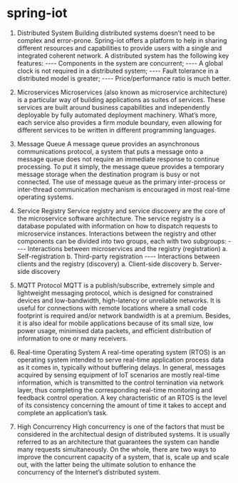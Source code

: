 # spring-iot
1. Distributed System
Building distributed systems doesn’t need to be complex and error-prone. Spring-iot  offers a platform to help in sharing different resources and capabilities to provide users with a single and integrated coherent network. A distributed system has the following key features:
---- Components in the system are concurrent; 
---- A global clock is not required in a distributed system; 
---- Fault tolerance in a distributed model is greater;
---- Price/performance ratio is much better.
2. Microservices
Microservices (also known as microservice architecture) is a particular way of building applications as suites of services. These services are built around business capabilities and independently deployable by fully automated deployment machinery. What’s more, each service also provides a firm module boundary, even allowing for different services to be written in different programming languages.   

3. Message Queue
A message queue provides an asynchronous communications protocol, a system that puts a message onto a message queue does not require an immediate response to continue processing. To put it simply, the message queue provides a temporary message storage when the destination program is busy or not connected. The use of message queue as the primary inter-process or inter-thread communication mechanism is encouraged in most real-time operating systems.
 
4. Service Registry
Service registry and service discovery are the core of the microservice software architecture. The service registry is a database populated with information on how to dispatch requests to microservice instances. Interactions between the registry and other components can be divided into two groups, each with two subgroups: 
---- Interactions between microservices and the registry (registration)
a. Self-registration
b. Third-party registration
---- Interactions between clients and the registry (discovery)
a. Client-side discovery
b. Server-side discovery

5. MQTT Protocol
MQTT is a publish/subscribe, extremely simple and lightweight messaging protocol, which is designed for constrained devices and low-bandwidth, high-latency or unreliable networks. It is useful for connections with remote locations where a small code footprint is required and/or network bandwidth is at a premium. Besides, it is also ideal for mobile applications because of its small size, low power usage, minimised data packets, and efficient distribution of information to one or many receivers.

6. Real-time Operating System
A real-time operating system (RTOS) is an operating system intended to serve real-time application process data as it comes in, typically without buffering delays. In general, messages acquired by sensing equipment of IoT scenarios are mostly real-time information, which is transmitted to the control ternination via network layer, thus completing the corresponding real-time monitoring and feedback control operation. A key characteristic of an RTOS is the level of its consistency concerning the amount of time it takes to accept and complete an application’s task.  

7. High Concurrency
High concurrency is one of the factors that must be considered in the architectual design of distributed systems. It is usually referred to as an architecture that guarantees the system can handle many requests simultaneously. On the whole, there are two ways to improve the concurrent capacity of a system, that is, scale up and scale out, with the latter being the ultimate solution to enhance the concurrency of the  Internet’s distributed system. 
